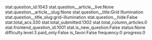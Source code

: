 stat.question_id:1043
stat.question__article__live:None
stat.question__article__slug:None
stat.question__title:Grid Illumination
stat.question__title_slug:grid-illumination
stat.question__hide:False
stat.total_acs:330
stat.total_submitted:1302
stat.total_column_articles:0
stat.frontend_question_id:1001
stat.is_new_question:False
status:None
difficulty.level:3
paid_only:False
is_favor:False
frequency:0
progress:0
